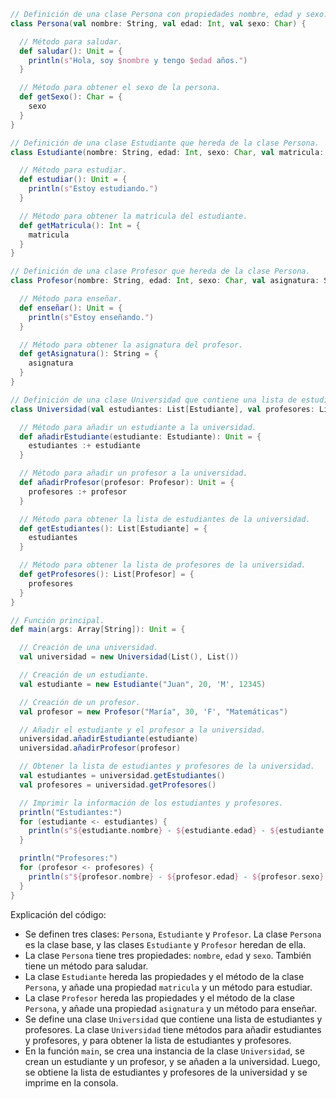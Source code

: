 ```scala
// Definición de una clase Persona con propiedades nombre, edad y sexo.
class Persona(val nombre: String, val edad: Int, val sexo: Char) {

  // Método para saludar.
  def saludar(): Unit = {
    println(s"Hola, soy $nombre y tengo $edad años.")
  }

  // Método para obtener el sexo de la persona.
  def getSexo(): Char = {
    sexo
  }
}

// Definición de una clase Estudiante que hereda de la clase Persona.
class Estudiante(nombre: String, edad: Int, sexo: Char, val matricula: Int) extends Persona(nombre, edad, sexo) {

  // Método para estudiar.
  def estudiar(): Unit = {
    println(s"Estoy estudiando.")
  }

  // Método para obtener la matrícula del estudiante.
  def getMatricula(): Int = {
    matricula
  }
}

// Definición de una clase Profesor que hereda de la clase Persona.
class Profesor(nombre: String, edad: Int, sexo: Char, val asignatura: String) extends Persona(nombre, edad, sexo) {

  // Método para enseñar.
  def enseñar(): Unit = {
    println(s"Estoy enseñando.")
  }

  // Método para obtener la asignatura del profesor.
  def getAsignatura(): String = {
    asignatura
  }
}

// Definición de una clase Universidad que contiene una lista de estudiantes y profesores.
class Universidad(val estudiantes: List[Estudiante], val profesores: List[Profesor]) {

  // Método para añadir un estudiante a la universidad.
  def añadirEstudiante(estudiante: Estudiante): Unit = {
    estudiantes :+ estudiante
  }

  // Método para añadir un profesor a la universidad.
  def añadirProfesor(profesor: Profesor): Unit = {
    profesores :+ profesor
  }

  // Método para obtener la lista de estudiantes de la universidad.
  def getEstudiantes(): List[Estudiante] = {
    estudiantes
  }

  // Método para obtener la lista de profesores de la universidad.
  def getProfesores(): List[Profesor] = {
    profesores
  }
}

// Función principal.
def main(args: Array[String]): Unit = {

  // Creación de una universidad.
  val universidad = new Universidad(List(), List())

  // Creación de un estudiante.
  val estudiante = new Estudiante("Juan", 20, 'M', 12345)

  // Creación de un profesor.
  val profesor = new Profesor("María", 30, 'F', "Matemáticas")

  // Añadir el estudiante y el profesor a la universidad.
  universidad.añadirEstudiante(estudiante)
  universidad.añadirProfesor(profesor)

  // Obtener la lista de estudiantes y profesores de la universidad.
  val estudiantes = universidad.getEstudiantes()
  val profesores = universidad.getProfesores()

  // Imprimir la información de los estudiantes y profesores.
  println("Estudiantes:")
  for (estudiante <- estudiantes) {
    println(s"${estudiante.nombre} - ${estudiante.edad} - ${estudiante.sexo} - ${estudiante.matricula}")
  }

  println("Profesores:")
  for (profesor <- profesores) {
    println(s"${profesor.nombre} - ${profesor.edad} - ${profesor.sexo} - ${profesor.asignatura}")
  }
}
```

Explicación del código:

* Se definen tres clases: `Persona`, `Estudiante` y `Profesor`. La clase `Persona` es la clase base, y las clases `Estudiante` y `Profesor` heredan de ella.
* La clase `Persona` tiene tres propiedades: `nombre`, `edad` y `sexo`. También tiene un método para saludar.
* La clase `Estudiante` hereda las propiedades y el método de la clase `Persona`, y añade una propiedad `matricula` y un método para estudiar.
* La clase `Profesor` hereda las propiedades y el método de la clase `Persona`, y añade una propiedad `asignatura` y un método para enseñar.
* Se define una clase `Universidad` que contiene una lista de estudiantes y profesores. La clase `Universidad` tiene métodos para añadir estudiantes y profesores, y para obtener la lista de estudiantes y profesores.
* En la función `main`, se crea una instancia de la clase `Universidad`, se crean un estudiante y un profesor, y se añaden a la universidad. Luego, se obtiene la lista de estudiantes y profesores de la universidad y se imprime en la consola.